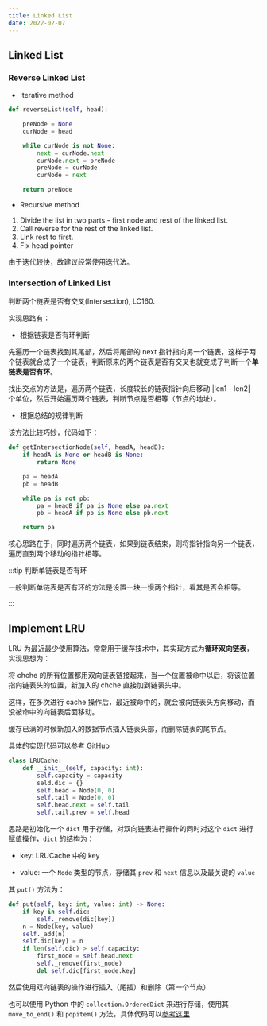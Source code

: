 ```yaml
---
title: Linked List
date: 2022-02-07
---
```


## Linked List

### Reverse Linked List

- Iterative method

```py
def reverseList(self, head):

    preNode = None
    curNode = head

    while curNode is not None:
        next = curNode.next
        curNode.next = preNode
        preNode = curNode
        curNode = next

    return preNode
```

- Recursive method

 1) Divide the list in two parts - first node and rest of the linked list.
 2) Call reverse for the rest of the linked list.
 3) Link rest to first.
 4) Fix head pointer

由于迭代较快，故建议经常使用迭代法。

### Intersection of Linked List

判断两个链表是否有交叉(Intersection), LC160.

实现思路有：

- 根据链表是否有环判断

先遍历一个链表找到其尾部，然后将尾部的 next 指针指向另一个链表，这样子两个链表就合成了一个链表，判断原来的两个链表是否有交叉也就变成了判断一个**单链表是否有环**。

找出交点的方法是，遍历两个链表，长度较长的链表指针向后移动 |len1 - len2| 个单位，然后开始遍历两个链表，判断节点是否相等（节点的地址）。

- 根据总结的规律判断

该方法比较巧妙，代码如下：

```py
def getIntersectionNode(self, headA, headB):
    if headA is None or headB is None:
        return None

    pa = headA
    pb = headB

    while pa is not pb:
        pa = headB if pa is None else pa.next
        pb = headA if pb is None else pb.next

    return pa
```

核心思路在于，同时遍历两个链表，如果到链表结束，则将指针指向另一个链表，遍历直到两个移动的指针相等。

:::tip 判断单链表是否有环

一般判断单链表是否有环的方法是设置一块一慢两个指针，看其是否会相等。

:::

## Implement LRU

LRU 为最近最少使用算法，常常用于缓存技术中，其实现方式为**循环双向链表**，实现思想为：

将 chche 的所有位置都用双向链表链接起来，当一个位置被命中以后，将该位置指向链表头的位置，新加入的 chche 直接加到链表头中。

这样，在多次进行 cache 操作后，最近被命中的，就会被向链表头方向移动，而没被命中的向链表后面移动。

缓存已满的时候新加入的数据节点插入链表头部，而删除链表的尾节点。

具体的实现代码可以[参考 GitHub](https://github.com/chenweigao/_code/blob/30551f4e92dab06e127be316cd2f3950eda099ef/LeetCode/LC146_LRU_cache_double_linked_list.py)

```py
class LRUCache:
    def __init__(self, capacity: int):
        self.capacity = capacity
        seld.dic = {}
        self.head = Node(0, 0)
        self.tail = Node(0, 0)
        self.head.next = self.tail
        self.tail.prev = self.head
```

思路是初始化一个 `dict` 用于存储，对双向链表进行操作的同时对这个 `dict` 进行赋值操作，`dict` 的结构为：

- key: LRUCache 中的 key

- value: 一个 `Node` 类型的节点，存储其 `prev` 和 `next` 信息以及最关键的 `value`

其 `put()` 方法为：

```py
def put(self, key: int, value: int) -> None:
    if key in self.dic:
        self._remove(dic[key])
    n = Node(key, value)
    self._add(n)
    self.dic[key] = n
    if len(self.dic) > self.capacity:
        first_node = self.head.next
        self._remove(first_node)
        del self.dic[first_node.key]
```

然后使用双向链表的操作进行插入（尾插）和删除（第一个节点）

也可以使用 Python 中的 `collection.OrderedDict` 来进行存储，使用其 `move_to_end()` 和 `popitem()` 方法，具体代码可以[参考这里](https://github.com/chenweigao/_code/blob/30551f4e92dab06e127be316cd2f3950eda099ef/LeetCode/LC146_LRU_ordereddic.py)
